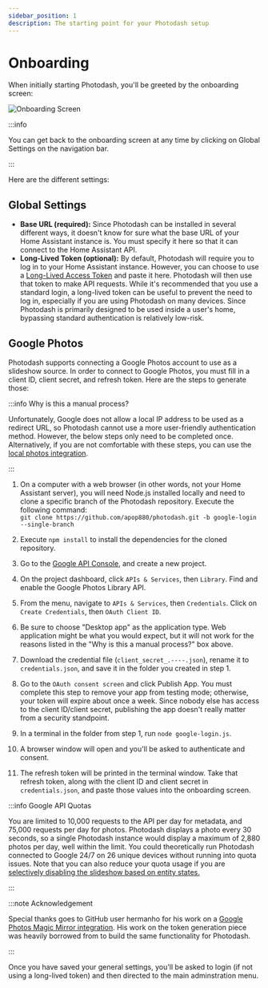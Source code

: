 ```yaml
---
sidebar_position: 1
description: The starting point for your Photodash setup
---
```


# Onboarding

When initially starting Photodash, you'll be greeted by the onboarding screen:

![Onboarding Screen](/img/onboarding.png)

:::info

You can get back to the onboarding screen at any time by clicking on Global Settings on the navigation bar.

:::

Here are the different settings:

## Global Settings

- **Base URL (required):** Since Photodash can be installed in several different ways, it doesn't know for sure what the base URL of your Home Assistant instance is. You must specify it here so that it can connect to the Home Assistant API.
- **Long-Lived Token (optional):** By default, Photodash will require you to log in to your Home Assistant instance. However, you can choose to use a [Long-Lived Access Token](https://developers.home-assistant.io/docs/auth_api/#long-lived-access-token) and paste it here. Photodash will then use that token to make API requests. While it's recommended that you use a standard login, a long-lived token can be useful to prevent the need to log in, especially if you are using Photodash on many devices. Since Photodash is primarily designed to be used inside a user's home, bypassing standard authentication is relatively low-risk.

## Google Photos

Photodash supports connecting a Google Photos account to use as a slideshow source. In order to connect to Google Photos, you must fill in a client ID, client secret, and refresh token. Here are the steps to generate those:

:::info Why is this a manual process?

Unfortunately, Google does not allow a local IP address to be used as a redirect URL, so Photodash cannot use a more user-friendly authentication method. However, the below steps only need to be completed once. Alternatively, if you are not comfortable with these steps, you can use the [local photos integration](/docs/user/configurations#use-local-photos).

:::

1. On a computer with a web browser (in other words, not your Home Assistant server), you will need Node.js installed locally and need to clone a specific branch of the Photodash repository. Execute the following command:  
`git clone https://github.com/apop880/photodash.git -b google-login --single-branch`

2. Execute `npm install` to install the dependencies for the cloned repository.

3. Go to the [Google API Console](https://console.developers.google.com/), and create a new project.

4. On the project dashboard, click `APIs & Services`, then `Library`. Find and enable the Google Photos Library API.

5. From the menu, navigate to `APIs & Services`, then `Credentials`. Click on `Create Credentials`, then `OAuth Client ID`.

6. Be sure to choose "Desktop app" as the application type. Web application might be what you would expect, but it will not work for the reasons listed in the "Why is this a manual process?" box above.

7. Download the credential file (`client_secret_.----.json`), rename it to `credentials.json`, and save it in the folder you created in step 1.

8. Go to the `OAuth consent screen` and click Publish App. You must complete this step to remove your app from testing mode; otherwise, your token will expire about once a week. Since nobody else has access to the client ID/client secret, publishing the app doesn't really matter from a security standpoint.

9. In a terminal in the folder from step 1, run `node google-login.js`.

10. A browser window will open and you'll be asked to authenticate and consent.

11. The refresh token will be printed in the terminal window. Take that refresh token, along with the client ID and client secret in `credentials.json`, and paste those values into the onboarding screen.

:::info Google API Quotas

You are limited to 10,000 requests to the API per day for metadata, and 75,000 requests per day for photos. Photodash displays a photo every 30 seconds, so a single Photodash instance would display a maximum of 2,880 photos per day, well within the limit. You could theoretically run Photodash connected to Google 24/7 on 26 unique devices without running into quota issues. Note that you can also reduce your quota usage if you are [selectively disabling the slideshow based on entity states.](/docs/user/configurations#disable-slideshow-on-entity-states)

:::

:::note Acknowledgement

Special thanks goes to GitHub user hermanho for his work on a [Google Photos Magic Mirror integration](https://github.com/hermanho/MMM-GooglePhotos). His work on the token generation piece was heavily borrowed from to build the same functionality for Photodash.

:::

Once you have saved your general settings, you'll be asked to login (if not using a long-lived token) and then directed to the main adminstration menu.